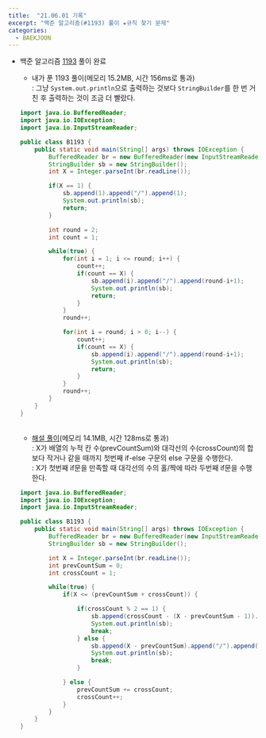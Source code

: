 ```yaml
---
title:  "21.06.01 기록"
excerpt: "백준 알고리즘(#1193) 풀이 ★규칙 찾기 문제"
categories:
  - BAEKJOON
---
```



+ 백준 알고리즘 [1193](https://www.acmicpc.net/problem/1193) 풀이 완료

  + 내가 푼 1193 풀이(메모리 15.2MB, 시간 156ms로 통과)<br />
    : 그냥 `System.out.println`으로 출력하는 것보다 `StringBuilder`를 한 번 거친 후 출력하는 것이 조금 더 빨랐다.<br />

  ```java
  import java.io.BufferedReader;
  import java.io.IOException;
  import java.io.InputStreamReader;

  public class B1193 {
      public static void main(String[] args) throws IOException {
          BufferedReader br = new BufferedReader(new InputStreamReader(System.in));
          StringBuilder sb = new StringBuilder();
          int X = Integer.parseInt(br.readLine());

          if(X == 1) {
              sb.append(1).append("/").append(1);
              System.out.println(sb);
              return;
          }

          int round = 2;
          int count = 1;

          while(true) {
              for(int i = 1; i <= round; i++) {
                  count++;
                  if(count == X) {
                      sb.append(i).append("/").append(round-i+1);
                      System.out.println(sb);
                      return;
                  }
              }
              round++;

              for(int i = round; i > 0; i--) {
                  count++;
                  if(count == X) {
                      sb.append(i).append("/").append(round-i+1);
                      System.out.println(sb);
                      return;
                  }
              }
              round++;
          }
      }
  }
  ```

  <br />

  + [해설 풀이](https://st-lab.tistory.com/74)(메모리 14.1MB, 시간 128ms로 통과)<br />
    : X가 배열의 누적 칸 수(prevCountSum)와 대각선의 수(crossCount)의 합보다 작거나 같을 때까지 첫번째 if-else 구문의 else 구문을 수행한다.<br />
    : X가 첫번째 if문을 만족할 때 대각선의 수의 홀/짝에 따라 두번째 if문을 수행한다.<br />

  ```java
  import java.io.BufferedReader;
  import java.io.IOException;
  import java.io.InputStreamReader;

  public class B1193 {
      public static void main(String[] args) throws IOException {
          BufferedReader br = new BufferedReader(new InputStreamReader(System.in));
          StringBuilder sb = new StringBuilder();

          int X = Integer.parseInt(br.readLine());
          int prevCountSum = 0;
          int crossCount = 1;

          while(true) {
              if(X <= (prevCountSum + crossCount)) {

                  if(crossCount % 2 == 1) {
                      sb.append(crossCount - (X - prevCountSum - 1)).append("/").append(X - prevCountSum);
                      System.out.println(sb);
                      break;
                  } else {
                      sb.append(X - prevCountSum).append("/").append(crossCount - (X - prevCountSum - 1));
                      System.out.println(sb);
                      break;
                  }

              } else {
                  prevCountSum += crossCount;
                  crossCount++;
              }
          }
      }
  }
  ```

<br/>
